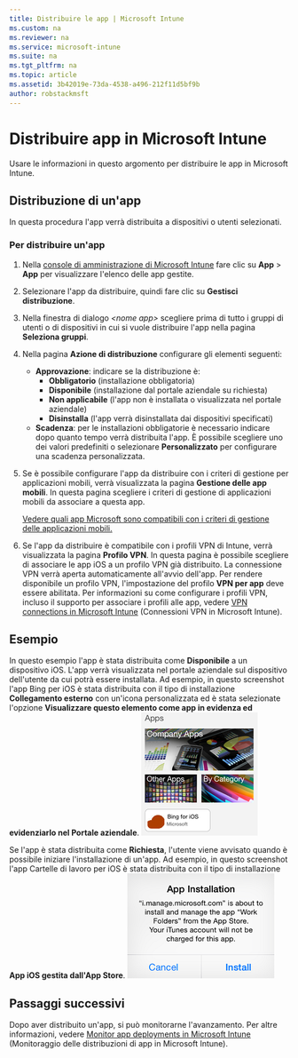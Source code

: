 ```yaml
---
title: Distribuire le app | Microsoft Intune
ms.custom: na
ms.reviewer: na
ms.service: microsoft-intune
ms.suite: na
ms.tgt_pltfrm: na
ms.topic: article
ms.assetid: 3b42019e-73da-4538-a496-212f11d5bf9b
author: robstackmsft
---
```

# Distribuire app in Microsoft Intune

Usare le informazioni in questo argomento per distribuire le app in Microsoft Intune.


## Distribuzione di un'app
In questa procedura l'app verrà distribuita a dispositivi o utenti selezionati.

### Per distribuire un'app

1. Nella [console di amministrazione di Microsoft Intune](https://manage.microsoft.com) fare clic su **App** &gt; **App** per visualizzare l'elenco delle app gestite.

2.  Selezionare l'app da distribuire, quindi fare clic su **Gestisci distribuzione**.

3.  Nella finestra di dialogo *&lt;nome app&gt;* scegliere prima di tutto i gruppi di utenti o di dispositivi in cui si vuole distribuire l'app nella pagina **Seleziona gruppi**.

4.  Nella pagina **Azione di distribuzione** configurare gli elementi seguenti:

    - **Approvazione**: indicare se la distribuzione è:
        - **Obbligatorio** (installazione obbligatoria)
        - **Disponibile** (installazione dal portale aziendale su richiesta)
        - **Non applicabile** (l'app non è installata o visualizzata nel portale aziendale)
        - **Disinstalla** (l'app verrà disinstallata dai dispositivi specificati)
    - **Scadenza**: per le installazioni obbligatorie è necessario indicare dopo quanto tempo verrà distribuita l'app. È possibile scegliere uno dei valori predefiniti o selezionare **Personalizzato** per configurare una scadenza personalizzata.

5. Se è possibile configurare l'app da distribuire con i criteri di gestione per applicazioni mobili, verrà visualizzata la pagina **Gestione delle app mobili**. In questa pagina scegliere i criteri di gestione di applicazioni mobili da associare a questa app.

    [Vedere quali app Microsoft sono compatibili con i criteri di gestione delle applicazioni mobili.](https://www.microsoft.com/en-us/server-cloud/products/microsoft-intune/partners.aspx)

6. Se l'app da distribuire è compatibile con i profili VPN di Intune, verrà visualizzata la pagina **Profilo VPN**. In questa pagina è possibile scegliere di associare le app iOS a un profilo VPN già distribuito. La connessione VPN verrà aperta automaticamente all'avvio dell'app. Per rendere disponibile un profilo VPN, l'impostazione del profilo **VPN per app** deve essere abilitata.
 Per informazioni su come configurare i profili VPN, incluso il supporto per associare i profili alle app, vedere [VPN connections in Microsoft Intune](vpn-connections-in-microsoft-intune.md) (Connessioni VPN in Microsoft Intune).

## Esempio

In questo esempio l'app è stata distribuita come **Disponibile** a un dispositivo iOS.
L'app verrà visualizzata nel portale aziendale sul dispositivo dell'utente da cui potrà essere installata. Ad esempio, in questo screenshot l'app Bing per iOS è stata distribuita con il tipo di installazione **Collegamento esterno** con un'icona personalizzata ed è stata selezionate l'opzione **Visualizzare questo elemento come app in evidenza ed evidenziarlo nel Portale aziendale**.
    ![App disponibile iOS](./media/available-install-on-iOS.png)

Se l'app è stata distribuita come **Richiesta**, l'utente viene avvisato quando è possibile iniziare l'installazione di un'app. Ad esempio, in questo screenshot l'app Cartelle di lavoro per iOS è stata distribuita con il tipo di installazione **App iOS gestita dall'App Store**.
    ![App obbligatoria iOS](./media/iOS-Required-install.PNG)

## Passaggi successivi

Dopo aver distribuito un'app, si può monitorarne l'avanzamento. Per altre informazioni, vedere [Monitor app deployments in Microsoft Intune](monitor-apps-in-microsoft-intune.md) (Monitoraggio delle distribuzioni di app in Microsoft Intune).


<!--HONumber=May16_HO2-->


